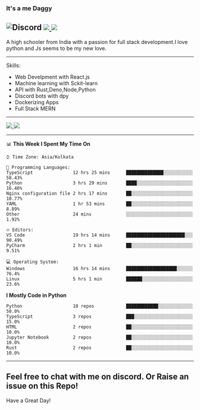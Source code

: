 
### It's a me Daggy

![Discord](https://img.shields.io/discord/491175207122370581?color=black&label=Discord&logo=discord) ![](https://img.shields.io/endpoint?url=https://dev.discordprofiles.me/api/badge/vscode/491174779278065689)<a href="https://github.com/Daggy1234">
  <img src="https://komarev.com/ghpvc/?username=Daggy1234&style=flat-square" />
</a>
 ----

A high schooler from India with a passion for full stack development.I love python and Js seems to be my new love. 

-----

Skills:

- Web Develpment with React.js
- Machine learning with Sckit-learn
- API with Rust,Deno,Node,Python
- Discord bots with dpy
- Dockerizing Apps
- Full Stack MERN

-----
<a href="https://github.com/Daggy1234">
  <img src="https://github-readme-stats.vercel.app/api?username=Daggy1234&show_icons=true&hide_border=true" />
</a><a href="https://github.com/Daggy1234">
  <img src="https://github-readme-stats.vercel.app/api/top-langs/?username=Daggy1234&layout=compact&langs_count=9&hide=css,html" />
</a>

---

<!--START_SECTION:waka-->
📊 **This Week I Spent My Time On** 

```text
⌚︎ Time Zone: Asia/Kolkata

💬 Programming Languages: 
TypeScript               12 hrs 25 mins      ██████████████░░░░░░░░░░░   58.43% 
Python                   3 hrs 29 mins       ████░░░░░░░░░░░░░░░░░░░░░   16.46% 
Nginx configuration file 2 hrs 17 mins       ██░░░░░░░░░░░░░░░░░░░░░░░   10.77% 
YAML                     1 hr 53 mins        ██░░░░░░░░░░░░░░░░░░░░░░░   8.89% 
Other                    24 mins             ░░░░░░░░░░░░░░░░░░░░░░░░░   1.92%

🔥 Editors: 
VS Code                  19 hrs 14 mins      ██████████████████████░░░   90.49% 
PyCharm                  2 hrs 1 min         ██░░░░░░░░░░░░░░░░░░░░░░░   9.51%

💻 Operating System: 
Windows                  16 hrs 14 mins      ███████████████████░░░░░░   76.4% 
Linux                    5 hrs 1 min         ██████░░░░░░░░░░░░░░░░░░░   23.6%

```

**I Mostly Code in Python** 

```text
Python                   10 repos            ████████████░░░░░░░░░░░░░   50.0% 
TypeScript               3 repos             ███░░░░░░░░░░░░░░░░░░░░░░   15.0% 
HTML                     2 repos             ██░░░░░░░░░░░░░░░░░░░░░░░   10.0% 
Jupyter Notebook         2 repos             ██░░░░░░░░░░░░░░░░░░░░░░░   10.0% 
Rust                     2 repos             ██░░░░░░░░░░░░░░░░░░░░░░░   10.0%

```



<!--END_SECTION:waka-->

---

Feel free to chat with me on discord. Or Raise an issue on this Repo!
-----
Have a Great Day!
